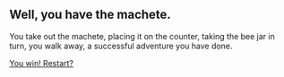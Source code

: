 ## Well, you have the machete.

You take out the machete, placing it on the counter, taking the bee jar in turn, you walk away, a successful adventure you have done.

[You win! Restart?](/ground-zero/groundzero.md)
